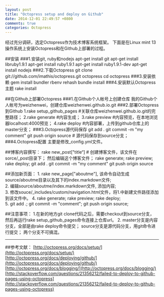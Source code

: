 ```yaml
---
layout: post
title: "Octopress setup and deploy on Github"
date: 2014-12-01 22:49:57 +0800
comments: true
categories: Octopress
---
```


经过充分调研，选定Octopress作为技术博客系统框架。
下面是在Linux mint 13操作系统上安装Octopress和在Github上部署的过程。

##安装
###1.安装git, ruby和nodejs
    apt-get install git
    apt-get install libruby1.9.1
    apt-get install ruby1.9.1
    apt-get install ruby1.9.1-dev
    apt-get install nodejs
###2.下载Octopress
    git clone git://github.com/imathis/octopress.git octopress
    cd octopress
###3.安装依赖
    gem install bundler
    rbenv rehash
    bundle install
###4.安装默认Octopress主题
    rake install

##在Github上部署Octopress
###1.在Github个人帐号上创建仓库
我的Github个人帐号为weizhenwei，创建仓库weizhenwei.github.io.git
###2.部署Octopress到Github
    1.rake setup_github_pages    #关联仓库weizhenwei.github.io.git的完整路径；
    2.rake generate              #内容生成；
    3.rake preview               #内容预览，在本地浏览器localhost:4000预览；
    4.rake deploy                #内容部署，上传到github仓库上的master分支；
###3.Octopress源代码保存
    git add .
    git commit -m "my comment"
    git push origin source       # 源代码保存到source分支；
###4.Octopress配置
主要是修改_config.yml文件。

##博客内容撰写：
    rake new_post["title“]       # 创建博客文件，该文件在sorce/_post目录下；
    然后编辑这个博客文件；
    rake generate;
    rake preview;
    rake deploy;
    git add .
    git commit -m "my comment"
    git push origin source

##添加新页面：
    1. rake new_page["aboutme"], 该命令自动生成source/aboutme目录以及其下的index.markdown文件;  
    2. 编辑source/aboutme/index.markdown文件, 添加内容;  
    3. 修改souce/_includes/custom/navigation.html文件，将1.中新建文件路径添加到该文件中。
    4. rake generate; rake preview; rake deploy;  
    5. git add .; git commit -m "comment"; git push origin source;  

##注意事项：
    1.在新的地方git clone代码之后，需要checkout到source分支，
      然后再运行rake setup_github_pages命令连接上仓库url。
    2. master分支是内容分支，全部是由rake deploy命令提交；
       source分支是源代码分支，用git命令进行提交；
       两个分支不可搞混。
       

-----
##参考文献：
[http://octopress.org/docs/setup/](http://octopress.org/docs/setup/)  
[http://octopress.org/docs/deploying/github/](http://octopress.org/docs/deploying/github/)  
[http://octopress.org/docs/blogging/](http://octopress.org/docs/blogging/)  
[http://stackoverflow.com/questions/21356212/failed-to-deploy-to-github-pages-using-octopress](http://stackoverflow.com/questions/21356212/failed-to-deploy-to-github-pages-using-octopress)  

